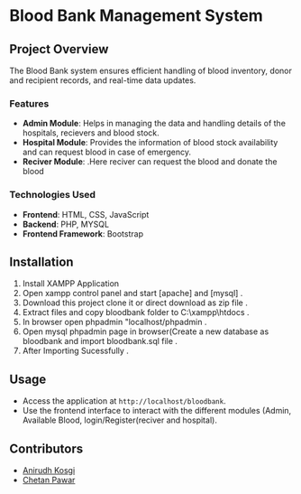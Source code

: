 # Blood Bank Management System

## Project Overview

The Blood Bank system ensures efficient handling of blood inventory, donor and recipient records, and real-time data updates.

### Features

- **Admin Module**: Helps in managing the data and handling details of the hospitals, recievers and blood stock.
- **Hospital Module**: Provides the information of blood stock availability and can request blood in case of emergency.
- **Reciver Module**: .Here reciver can request the blood and donate the blood

### Technologies Used

- **Frontend**: HTML, CSS, JavaScript
- **Backend**: PHP, MYSQL
- **Frontend Framework**: Bootstrap

## Installation

1. Install XAMPP Application
2. Open xampp control panel and start [apache] and [mysql] .
3. Download this project clone it or direct download as zip file .
4. Extract files and copy bloodbank folder to C:\xampp\htdocs .
5. In browser open phpadmin "localhost/phpadmin .
6. Open mysql phpadmin page in browser(Create a new database as bloodbank and import bloodbank.sql file .
7. After Importing Sucessfully .

## Usage

- Access the application at `http://localhost/bloodbank`.
- Use the frontend interface to interact with the different modules (Admin, Available Blood, login/Register(reciver and hospital).

## Contributors

- [Anirudh Kosgi](https://github.com/anirudhkosgi)
- [Chetan Pawar](https://github.com/chetanpawar)
